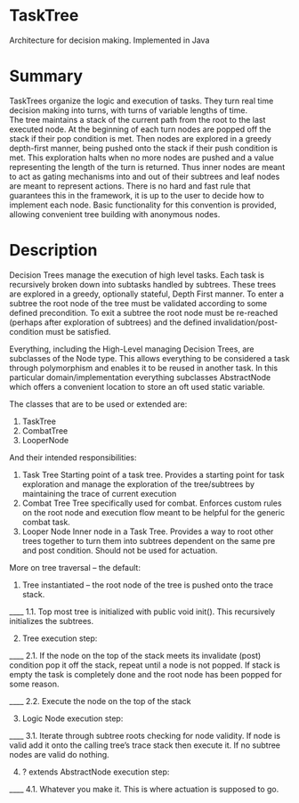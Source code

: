 # TaskTree
Architecture for decision making. Implemented in Java

# Summary

TaskTrees organize the logic and execution of tasks. They turn real time decision making into turns, with turns of variable lengths of time.</br>
The tree maintains a stack of the current path from the root to the last executed node. At the beginning of each turn nodes are popped off the stack if their pop condition is met. Then nodes are explored in a greedy depth-first manner, being pushed onto the stack if their push condition is met. This exploration halts when no more nodes are pushed and a value representing the length of the turn is returned.
Thus inner nodes are meant to act as gating mechanisms into and out of their subtrees and leaf nodes are meant to represent actions. There is no hard and fast rule that guarantees this in the framework, it is up to the user to decide how to implement each node. Basic functionality for this convention is provided, allowing convenient tree building with anonymous nodes.

# Description

Decision Trees manage the execution of high level tasks. Each task is recursively broken down into subtasks handled by subtrees. These trees are explored in a greedy, optionally stateful, Depth First manner. To enter a subtree the root node of the tree must be validated according to some defined precondition. To exit a subtree the root node must be re-reached (perhaps after exploration of subtrees) and the defined invalidation/post-condition must be satisfied.

Everything, including the High-Level managing Decision Trees, are subclasses of the Node type. This allows everything to be considered a task through polymorphism and enables it to be reused in another task. In this particular domain/implementation everything subclasses AbstractNode which offers a convenient location to store an oft used static variable.

The classes that are to be used or extended are:

1. TaskTree
2. CombatTree
3. LooperNode

And their intended responsibilities:

1. Task Tree
Starting point of a task tree. Provides a starting point for task exploration and manage the             exploration of the tree/subtrees by maintaining the trace of current execution
2. Combat Tree
Tree specifically used for combat. Enforces custom rules on the root node and execution flow meant to be helpful for the generic combat task.
3. Looper Node
Inner node in a Task Tree. Provides a way to root other trees together to turn them into             subtrees dependent on the same pre and post condition. Should not be used for actuation.

More on tree traversal – the default:

1. Tree instantiated – the root node of the tree is pushed onto the trace stack.

____ 1.1. Top most tree is initialized with public void init(). This recursively initializes the subtrees.

2. Tree execution step:

____ 2.1. If the node on the top of the stack meets its invalidate (post) condition pop it off the stack, repeat until a node is not popped. If stack is empty the task is completely done and the root node has been popped for some reason.

____ 2.2. Execute the node on the top of the stack

3. Logic Node execution step:

____ 3.1. Iterate through subtree roots checking for node validity. If node is valid add it onto the             calling tree’s trace stack then execute it. If no subtree nodes are valid do nothing.

4. ? extends AbstractNode execution step:

____ 4.1. Whatever you make it. This is where actuation is supposed to go.
